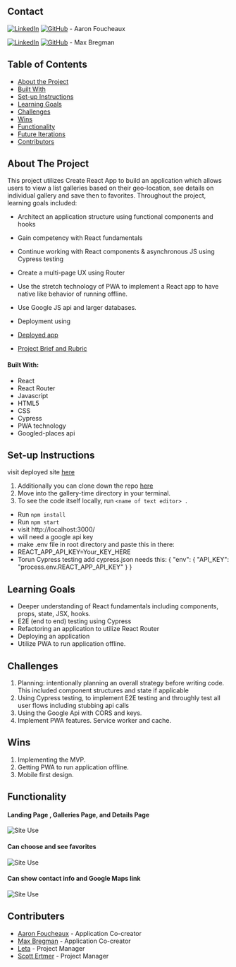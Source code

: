 ## Contact  

[![LinkedIn](https://img.shields.io/badge/-LinkedIn-black.svg?style=flat-square&logo=linkedin&colorB=555)](https://github.com/Afoucheaux) [![GitHub](https://img.shields.io/badge/GitHub-black.svg?&style=flat-square&logo=github&logoColor=white)](https://www.linkedin.com/in/aaron-foucheaux-891626207/) - Aaron Foucheaux

[![LinkedIn](https://img.shields.io/badge/-LinkedIn-black.svg?style=flat-square&logo=linkedin&colorB=555)](https://www.linkedin.com/in/max-bregman-216063203/) [![GitHub](https://img.shields.io/badge/GitHub-black.svg?&style=flat-square&logo=github&logoColor=white)](https://github.com/Max9545) - Max Bregman


## Table of Contents

- [About the Project](#about-the-project)
- [Built With](#built-with)
- [Set-up Instructions](#set-up-instructions)
- [Learning Goals](#learning-goals)
- [Challenges](#challenges)
- [Wins](#wins)
- [Functionality](#functionality)
- [Future Iterations](#future-iterations)
- [Contributors](#contributors)


## About The Project

This project utilizes Create React App to build an application which allows users to view a list galleries based on their geo-location, see details on individual gallery and save then to favorites. Throughout the project, learning goals included:

- Architect an application structure using functional components and hooks
- Gain competency with React fundamentals
- Continue working with React components & asynchronous JS using Cypress testing
- Create a multi-page UX using Router
- Use the stretch technology of PWA to implement a React app to have native like behavior of running offline.
- Use Google JS api and larger databases.
- Deployment using

- [Deployed app]()
- [Project Brief and Rubric](https://frontend.turing.io/projects/module-3/stretch.html)


#### Built With:

- React
- React Router
- Javascript
- HTML5
- CSS
- Cypress
- PWA technology
- Googled-places api


## Set-up Instructions

visit deployed site [here]()

1. Additionally you can clone down the repo [here](https://github.com/Max9545/gallery-time)
2. Move into the gallery-time directory in your terminal.
3. To see the code itself locally, run `<name of text editor> .`
- Run `npm install`
- Run `npm start`
- visit http://localhost:3000/
- will need a google api key
- make .env file in root directory and paste this in there:
- REACT_APP_API_KEY=Your_KEY_HERE
- Torun Cypress testing add cypress.json needs this:
{
  "env": {
    "API_KEY": "process.env.REACT_APP_API_KEY"
  }
}

## Learning Goals

- Deeper understanding of React fundamentals including components, props, state, JSX, hooks.
- E2E (end to end) testing using Cypress
- Refactoring an application to utilize React Router
- Deploying an application
- Utilize PWA to run application offline.


## Challenges

1. Planning: intentionally planning an overall strategy before writing code. This included component structures and state if applicable
2. Using Cypress testing, to implement E2E testing and throughly test all user flows including stubbing api calls
3. Using the Google Api with CORS and keys.
4. Implement PWA features. Service worker and cache.  


## Wins

1. Implementing the MVP.
2. Getting PWA to run application offline.
3. Mobile first design.


## Functionality


#### Landing Page , Galleries Page, and Details Page
![Site Use](https://media.giphy.com/media/t17g16S5Oc48f7jzt3/giphy.gif)


#### Can choose and see favorites
![Site Use](https://media.giphy.com/media/Vdmty5cR606UHXWbOc/giphy.gif)


#### Can show contact info and Google Maps link
![Site Use](https://media.giphy.com/media/I1dkNGUzMxbmS8fi5x/giphy.gif)


## Contributers

* [Aaron Foucheaux](https://github.com/alexthompson207) - Application Co-creator
* [Max Bregman](https://github.com/Max9545) - Application Co-creator
* [Leta](https://github.com/letakeane) - Project Manager
* [Scott Ertmer](https://github.com/sertmer) - Project Manager
